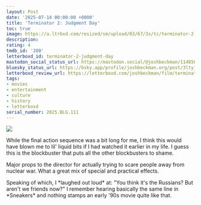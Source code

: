 ```yaml
---
layout: Post
date: '2025-07-14 00:00:00 +0000'
title: 'Terminator 2: Judgment Day'
toc: true
image: https://a.ltrbxd.com/resized/sm/upload/03/67/3s/tc/terminator-2-judgment-day-original-0-600-0-900-crop.jpg?v=12f5752b5c
description:
rating: 4
tmdb_id: '280'
letterboxd_id: terminator-2-judgment-day
mastodon_social_status_url: https://mastodon.social/@joshbeckman/114856376488824623
bluesky_status_url: https://bsky.app/profile/joshbeckman.org/post/3ltyjd5txiy2m
letterboxd_review_url: https://letterboxd.com/joshbeckman/film/terminator-2-judgment-day/
tags:
- movies
- entertainment
- culture
- history
- letterboxd
serial_number: 2025.BLG.111
---
```

 <p><img src="https://a.ltrbxd.com/resized/sm/upload/03/67/3s/tc/terminator-2-judgment-day-original-0-600-0-900-crop.jpg?v=12f5752b5c"/></p> <p>While the final action sequence was a bit long for me, I think this would have blown me to lil' liquid bits if I had watched it earlier in my life. I guess this is the blockbuster that puts all the other blockbusters to shame.</p><p>Major props to the director for actually trying to scare people away from nuclear war. What a great mix of special and practical effects.</p><p>Speaking of which, I *laughed out loud* at: "You think it's the Russians? But aren't we friends now?" I remember hearing basically the same line in *Sneakers* and nothing stamps an early '90s movie quite like that.</p> 
